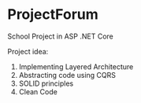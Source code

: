 # ProjectForum
School Project in ASP .NET Core

Project idea:
1. Implementing Layered Architecture
2. Abstracting code using CQRS 
3. SOLID principles
4. Clean Code
